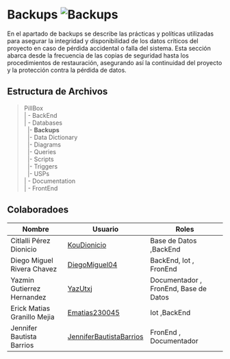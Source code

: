 # Backups  ![Backups](https://img.shields.io/badge/MongoDB-47A248?style=for-the-badge&logo=mongodb&logoColor=white)


 En el apartado de backups se describe las prácticas y políticas utilizadas para asegurar la integridad y disponibilidad de los datos críticos del proyecto en caso de pérdida accidental o falla del sistema. Esta sección abarca desde la frecuencia de las copias de seguridad hasta los procedimientos de restauración, asegurando así la continuidad del proyecto y la protección contra la pérdida de datos.

 

## Estructura de Archivos

>PillBox<br>
>| - BackEnd <br>
>| - Databases<br>
>&nbsp;&nbsp;|- **Backups**<br>
>&nbsp;&nbsp;|- Data Dictionary<br>
>&nbsp;&nbsp;|- Diagrams<br>
>&nbsp;&nbsp;|- Queries<br>
>&nbsp;&nbsp;|- Scripts<br>
>&nbsp;&nbsp;|- Triggers<br>
>&nbsp;&nbsp;|- USPs<br>
>| - Documentation<br>
>| - FrontEnd



## Colaboradoes

| Nombre                        | Usuario             | Roles |
|-------------------------------|---------------------|--------|
|  Citlalli Pérez Dionicio |      [KouDionicio](https://github.com/KouDionicio)  |  Base de Datos ,BackEnd      |
|  Diego Miguel Rivera Chavez | [DiegoMiguel04](https://github.com/DiegoMiguel04)       |  BackEnd, Iot , FronEnd     |
|  Yazmin Gutierrez Hernandez | [YazUtxj](https://github.com/YazUtxj)            | Documentador , FronEnd,  Base de Datos   |
|  Erick Matias Granillo Mejia | [Ematias230045](https://github.com/Ematias230045)            | Iot ,BackEnd     |
|  Jennifer Bautista Barrios |[JenniferBautistaBarrios](https://github.com/JenniferBautistaBarrios)            | FronEnd , Documentador      |
